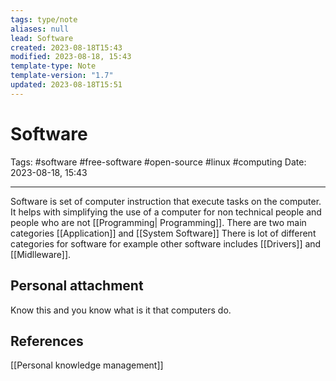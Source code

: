 ```yaml
---
tags: type/note
aliases: null
lead: Software
created: 2023-08-18T15:43
modified: 2023-08-18, 15:43
template-type: Note
template-version: "1.7"
updated: 2023-08-18T15:51
---
```


# Software

Tags: #software #free-software #open-source #linux #computing
Date: 2023-08-18, 15:43

---

Software is set of computer instruction that execute tasks on the computer. It helps with simplifying the use of a computer for non technical people and people who are not [[Programming| Programming]]. There are two main categories [[Application]] and [[System Software]] There is lot of different categories for software for example other software includes [[Drivers]] and [[Midlleware]].

## Personal attachment 

Know this and you know what is it that computers do.

## References

[[Personal knowledge management]]
